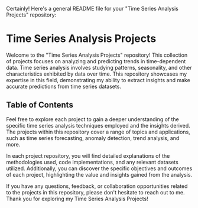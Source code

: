 Certainly! Here's a general README file for your "Time Series Analysis Projects" repository:

# Time Series Analysis Projects

Welcome to the "Time Series Analysis Projects" repository! This collection of projects focuses on analyzing and predicting trends in time-dependent data. Time series analysis involves studying patterns, seasonality, and other characteristics exhibited by data over time. This repository showcases my expertise in this field, demonstrating my ability to extract insights and make accurate predictions from time series datasets.

## Table of Contents


Feel free to explore each project to gain a deeper understanding of the specific time series analysis techniques employed and the insights derived. The projects within this repository cover a range of topics and applications, such as time series forecasting, anomaly detection, trend analysis, and more.

In each project repository, you will find detailed explanations of the methodologies used, code implementations, and any relevant datasets utilized. Additionally, you can discover the specific objectives and outcomes of each project, highlighting the value and insights gained from the analysis.

If you have any questions, feedback, or collaboration opportunities related to the projects in this repository, please don't hesitate to reach out to me. Thank you for exploring my Time Series Analysis Projects!


